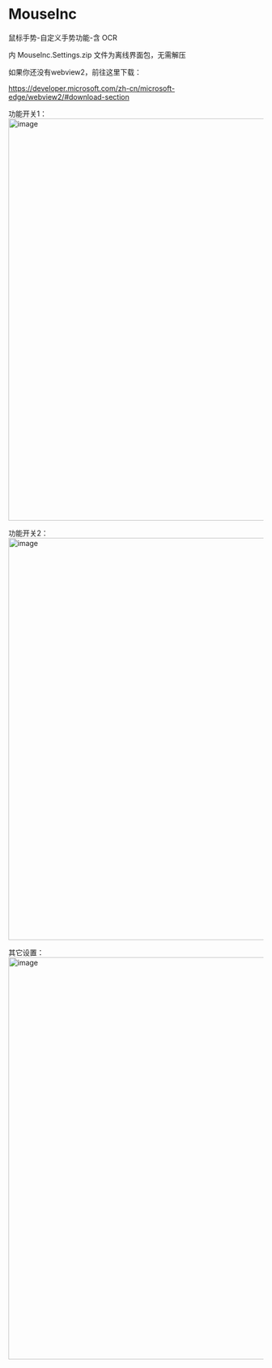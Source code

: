 # MouseInc

鼠标手势-自定义手势功能-含 OCR

内 MouseInc.Settings.zip 文件为离线界面包，无需解压

如果你还没有webview2，前往这里下载：

https://developer.microsoft.com/zh-cn/microsoft-edge/webview2/#download-section

功能开关1：
<img width="1186" height="793" alt="image" src="https://github.com/user-attachments/assets/58560339-ac82-4a3b-b3d4-407505c157b7" />

功能开关2：
<img width="1186" height="793" alt="image" src="https://github.com/user-attachments/assets/5348b299-3c84-4acc-8c7e-09338392a454" />

其它设置：
<img width="1186" height="793" alt="image" src="https://github.com/user-attachments/assets/ae1e17e9-2f92-4a30-b311-01b2bf785dac" />
